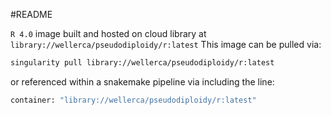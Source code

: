 #README

`R 4.0` image built and hosted on cloud library at `library://wellerca/pseudodiploidy/r:latest`
This image can be pulled via:
```bash
singularity pull library://wellerca/pseudodiploidy/r:latest
```

or referenced within a snakemake pipeline via including the line:
```bash
container: "library://wellerca/pseudodiploidy/r:latest"
```

